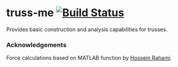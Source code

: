 # truss-me [![Build Status](https://travis-ci.org/cmccomb/truss-me.svg?branch=master)](https://travis-ci.org/cmccomb/truss-me)

Provides basic construction and analysis capabilities for trusses.

### Acknowledgements
Force calculations based on MATLAB function by [Hossein Rahami](http://www.mathworks.com/matlabcentral/fileexchange/authors/27559).
